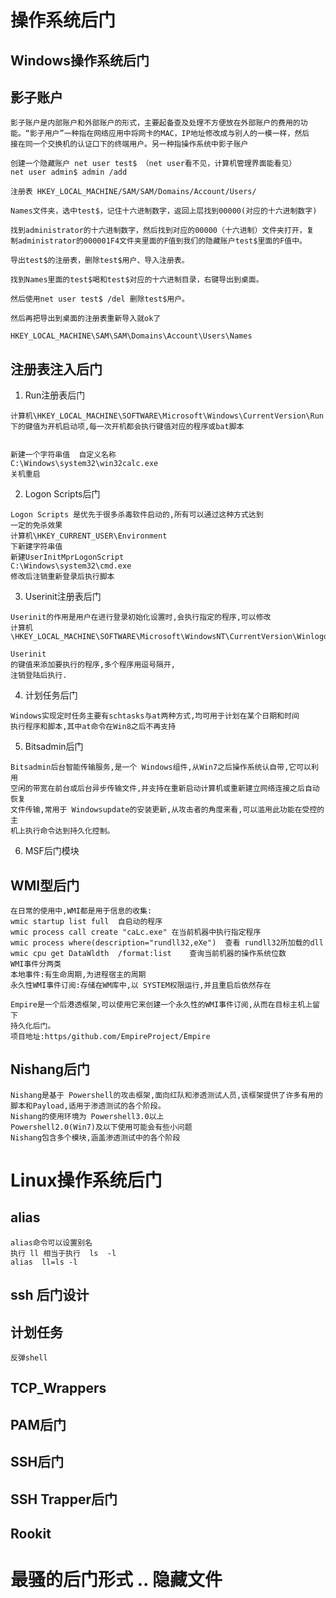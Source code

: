 # 操作系统后门
## Windows操作系统后门
## 影子账户
```
影子账户是内部账户和外部账户的形式，主要起备查及处理不方便放在外部账户的费用的功
能。“影子用户”一种指在网络应用中将网卡的MAC，IP地址修改成与别人的一模一样，然后
接在同一个交换机的认证口下的终端用户。另一种指操作系统中影子账户

创建一个隐藏账户 net user test$ （net user看不见，计算机管理界面能看见）
net user admin$ admin /add

注册表 HKEY_LOCAL_MACHINE/SAM/SAM/Domains/Account/Users/

Names文件夹，选中test$，记住十六进制数字，返回上层找到00000(对应的十六进制数字)

找到administrator的十六进制数字，然后找到对应的00000（十六进制）文件夹打开，复
制administrator的000001F4文件夹里面的F值到我们的隐藏账户test$里面的F值中。

导出test$的注册表，删除test$用户、导入注册表。

找到Names里面的test$喝和test$对应的十六进制目录，右键导出到桌面。

然后使用net user test$ /del 删除test$用户。

然后再把导出到桌面的注册表重新导入就ok了

HKEY_LOCAL_MACHINE\SAM\SAM\Domains\Account\Users\Names
```

## 注册表注入后门
1. Run注册表后门
```
计算机\HKEY_LOCAL_MACHINE\SOFTWARE\Microsoft\Windows\CurrentVersion\Run
下的键值为开机启动项,每一次开机都会执行键值对应的程序或bat脚本


新建一个字符串值  自定义名称  
C:\Windows\system32\win32calc.exe 
关机重启
```

2. Logon Scripts后门
```
Logon Scripts 是优先于很多杀毒软件启动的,所有可以通过这种方式达到
一定的免杀效果
计算机\HKEY_CURRENT_USER\Environment
下新建字符串值
新建UserInitMprLogonScript
C:\Windows\system32\cmd.exe
修改后注销重新登录后执行脚本
```

3. Userinit注册表后门
```
Userinit的作用是用户在进行登录初始化设置时,会执行指定的程序,可以修改
计算机\HKEY_LOCAL_MACHINE\SOFTWARE\Microsoft\WindowsNT\CurrentVersion\Winlogon

Userinit
的键值来添加要执行的程序,多个程序用逗号隔开,
注销登陆后执行.
```
4. 计划任务后门
```
Windows实现定时任务主要有schtasks与at两种方式,均可用于计划在某个日期和时间
执行程序和脚本,其中at命令在Win8之后不再支持
```

5. Bitsadmin后门
```
Bitsadmin后台智能传输服务,是一个 Windows组件,从Win7之后操作系统认自带,它可以利用
空闲的带宽在前台或后台异步传输文件,并支持在重新启动计算机或重新建立网络连接之后自动恢复
文件传输,常用于 Windowsupdate的安装更新,从攻击者的角度来看,可以滥用此功能在受控的主
机上执行命令达到持久化控制。
```

6. MSF后门模块

## WMI型后门
```
在日常的使用中,WMI都是用于信息的收集:
wmic startup list full  自启动的程序
wmic process call create "caLc.exe" 在当前机器中执行指定程序
wmic process where(description="rundll32,eXe")  查看 rundll32所加载的dll
wmic cpu get DataWldth  /format:list    查询当前机器的操作系统位数
WMI事件分两类
本地事件:有生命周期,为进程宿主的周期
永久性WMI事件订阅:存储在WM库中,以 SYSTEM权限运行,并且重启后依然存在

Empire是一个后港透框架,可以使用它来创建一个永久性的WMI事件订阅,从而在目标主机上留下
持久化后门。
项目地址:https/github.com/EmpireProject/Empire
```

## Nishang后门
```
Nishang是基于 Powershell的攻击框架,面向红队和渗透测试人员,该框架提供了许多有用的脚本和Payload,适用于渗透测试的各个阶段。
Nishang的使用环境为 Powershell3.0以上
Powershell2.0(Win7)及以下使用可能会有些小问题
Nishang包含多个模块,涵盖渗透测试中的各个阶段
```

# Linux操作系统后门
## alias
```
alias命令可以设置别名
执行 ll 相当于执行  ls  -l
alias  ll=ls -l
```

## ssh 后门设计

## 计划任务
```
反弹shell
```

## TCP_Wrappers

## PAM后门

## SSH后门

## SSH Trapper后门

## Rookit


# 最骚的后门形式 ..  隐藏文件
```

```